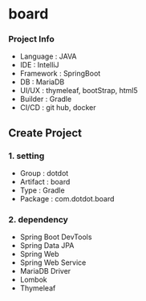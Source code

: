 # board 

### Project Info
* Language : JAVA
* IDE : IntelliJ
* Framework : SpringBoot
* DB : MariaDB
* UI/UX : thymeleaf, bootStrap, html5
* Builder : Gradle
* CI/CD : git hub, docker

## Create Project

### 1. setting
* Group : dotdot
* Artifact : board
* Type : Gradle
* Package : com.dotdot.board

### 2. dependency 
* Spring Boot DevTools
* Spring Data JPA
* Spring Web
* Spring Web Service
* MariaDB Driver
* Lombok
* Thymeleaf